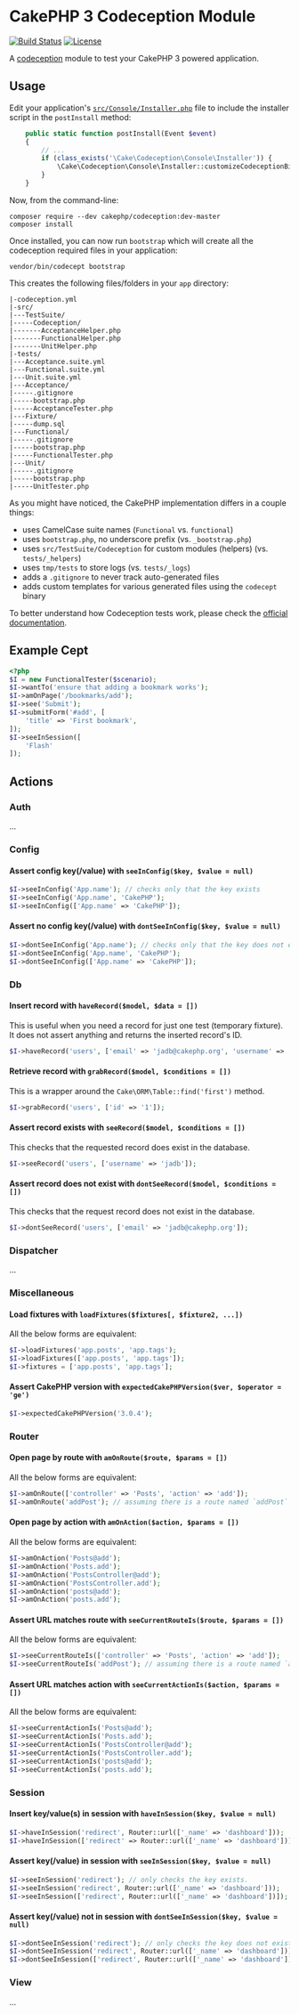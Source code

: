 CakePHP 3 Codeception Module
============================

[![Build Status](https://api.travis-ci.org/cakephp/codeception.png)](https://travis-ci.org/cakephp/codeception)
[![License](https://poser.pugx.org/cakephp/codeception/license.svg)](https://packagist.org/packages/cakephp/codeception)

A [codeception](http://codeception.com) module to test your CakePHP 3 powered application.

Usage
-----

Edit your application's [`src/Console/Installer.php`][appinstaller] file to include the installer script in
the `postInstall` method:

[appinstaller]:https://github.com/cakephp/app/blob/master/src/Console/Installer.php#L34

```php
    public static function postInstall(Event $event)
    {
        // ...
        if (class_exists('\Cake\Codeception\Console\Installer')) {
            \Cake\Codeception\Console\Installer::customizeCodeceptionBinary($event);
        }
    }
```

Now, from the command-line:

```
composer require --dev cakephp/codeception:dev-master
composer install
```

Once installed, you can now run `bootstrap` which will create all the codeception required files
in your application:

```
vendor/bin/codecept bootstrap
```

This creates the following files/folders in your `app` directory:

```
|-codeception.yml
|-src/
|---TestSuite/
|-----Codeception/
|-------AcceptanceHelper.php
|-------FunctionalHelper.php
|-------UnitHelper.php
|-tests/
|---Acceptance.suite.yml
|---Functional.suite.yml
|---Unit.suite.yml
|---Acceptance/
|-----.gitignore
|-----bootstrap.php
|-----AcceptanceTester.php
|---Fixture/
|-----dump.sql
|---Functional/
|-----.gitignore
|-----bootstrap.php
|-----FunctionalTester.php
|---Unit/
|-----.gitignore
|-----bootstrap.php
|-----UnitTester.php
```

As you might have noticed, the CakePHP implementation differs in a couple things:

- uses CamelCase suite names (`Functional` vs. `functional`)
- uses `bootstrap.php`, no underscore prefix (vs. `_bootstrap.php`)
- uses `src/TestSuite/Codeception` for custom modules (helpers) (vs. `tests/_helpers`)
- uses `tmp/tests` to store logs (vs. `tests/_logs`)
- adds a `.gitignore` to never track auto-generated files
- adds custom templates for various generated files using the `codecept` binary

To better understand how Codeception tests work, please check the [official documentation][codeception_docs].

[codeception_docs]:http://codeception.com/docs/01-Introduction

## Example Cept

```php
<?php
$I = new FunctionalTester($scenario);
$I->wantTo('ensure that adding a bookmark works');
$I->amOnPage('/bookmarks/add');
$I->see('Submit');
$I->submitForm('#add', [
    'title' => 'First bookmark',
]);
$I->seeInSession([
    'Flash'
]);
```

## Actions

### Auth

...

### Config

#### Assert config key(/value) with `seeInConfig($key, $value = null)`

```php
$I->seeInConfig('App.name'); // checks only that the key exists
$I->seeInConfig('App.name', 'CakePHP');
$I->seeInConfig(['App.name' => 'CakePHP']);
```

#### Assert no config key(/value) with `dontSeeInConfig($key, $value = null)`

```php
$I->dontSeeInConfig('App.name'); // checks only that the key does not exist
$I->dontSeeInConfig('App.name', 'CakePHP');
$I->dontSeeInConfig(['App.name' => 'CakePHP']);
```

### Db


#### Insert record with `haveRecord($model, $data = [])`

This is useful when you need a record for just one test (temporary fixture). It
does not assert anything and returns the inserted record's ID.

```php
$I->haveRecord('users', ['email' => 'jadb@cakephp.org', 'username' => 'jadb']);
```

#### Retrieve record with `grabRecord($model, $conditions = [])`

This is a wrapper around the `Cake\ORM\Table::find('first')` method.

```php
$I->grabRecord('users', ['id' => '1']);
```

#### Assert record exists with `seeRecord($model, $conditions = [])`

This checks that the requested record does exist in the database.

```php
$I->seeRecord('users', ['username' => 'jadb']);
```

#### Assert record does not exist with `dontSeeRecord($model, $conditions = [])`

This checks that the request record does not exist in the database.

```php
$I->dontSeeRecord('users', ['email' => 'jadb@cakephp.org']);
```

### Dispatcher

...

### Miscellaneous

#### Load fixtures with `loadFixtures($fixtures[, $fixture2, ...])`

All the below forms are equivalent:

```php
$I->loadFixtures('app.posts', 'app.tags');
$I->loadFixtures(['app.posts', 'app.tags']);
$I->fixtures = ['app.posts', 'app.tags'];
```

#### Assert CakePHP version with `expectedCakePHPVersion($ver, $operator = 'ge')`

```php
$I->expectedCakePHPVersion('3.0.4');
```

### Router

#### Open page by route with `amOnRoute($route, $params = [])`

All the below forms are equivalent:

```php
$I->amOnRoute(['controller' => 'Posts', 'action' => 'add']);
$I->amOnRoute('addPost'); // assuming there is a route named `addPost`
```

#### Open page by action with `amOnAction($action, $params = [])`

All the below forms are equivalent:

```php
$I->amOnAction('Posts@add');
$I->amOnAction('Posts.add');
$I->amOnAction('PostsController@add');
$I->amOnAction('PostsController.add');
$I->amOnAction('posts@add');
$I->amOnAction('posts.add');
```

#### Assert URL matches route with `seeCurrentRouteIs($route, $params = [])`

All the below forms are equivalent:

```php
$I->seeCurrentRouteIs(['controller' => 'Posts', 'action' => 'add']);
$I->seeCurrentRouteIs('addPost'); // assuming there is a route named `addPost`
```

#### Assert URL matches action with `seeCurrentActionIs($action, $params = [])`

All the below forms are equivalent:

```php
$I->seeCurrentActionIs('Posts@add');
$I->seeCurrentActionIs('Posts.add');
$I->seeCurrentActionIs('PostsController@add');
$I->seeCurrentActionIs('PostsController.add');
$I->seeCurrentActionIs('posts@add');
$I->seeCurrentActionIs('posts.add');
```

### Session

#### Insert key/value(s) in session with `haveInSession($key, $value = null)`

```php
$I->haveInSession('redirect', Router::url(['_name' => 'dashboard']));
$I->haveInSession(['redirect' => Router::url(['_name' => 'dashboard'])]);
```

#### Assert key(/value) in session with `seeInSession($key, $value = null)`

```php
$I->seeInSession('redirect'); // only checks the key exists.
$I->seeInSession('redirect', Router::url(['_name' => 'dashboard']));
$I->seeInSession(['redirect', Router::url(['_name' => 'dashboard'])]);
```

#### Assert key(/value) not in session with `dontSeeInSession($key, $value = null)`

```php
$I->dontSeeInSession('redirect'); // only checks the key does not exist.
$I->dontSeeInSession('redirect', Router::url(['_name' => 'dashboard']));
$I->dontSeeInSession(['redirect', Router::url(['_name' => 'dashboard'])]);
```


### View

...
